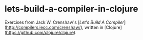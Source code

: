 # lets-build-a-compiler-in-clojure

Exercises from Jack W. Crenshaw's [*Let's Build A Compiler*]
(http://compilers.iecc.com/crenshaw/), written in [Clojure]
(https://github.com/clojure/clojure).
